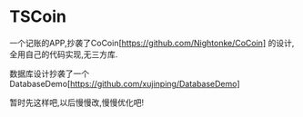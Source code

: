 # TSCoin

一个记账的APP,抄袭了CoCoin[https://github.com/Nightonke/CoCoin]  的设计,全用自己的代码实现,无三方库.

数据库设计抄袭了一个DatabaseDemo[https://github.com/xujinping/DatabaseDemo]


暂时先这样吧,以后慢慢改,慢慢优化吧!
